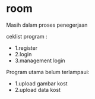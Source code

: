 # room
 Masih dalam proses penegerjaan 
 
 ceklist program :
 - 1.register
 - 2.login
 - 3.management login
 
 Program utama belum terlampaui:
 - 1.upload gambar kost
 - 2.upload data kost
